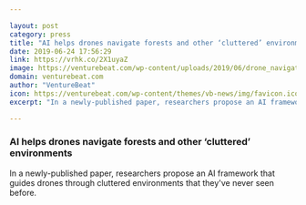 ```yaml
---

layout: post
category: press
title: "AI helps drones navigate forests and other ‘cluttered’ environments"
date: 2019-06-24 17:56:29
link: https://vrhk.co/2X1uyaZ
image: https://venturebeat.com/wp-content/uploads/2019/06/drone_navigation_ai-e1561398292695.png?w=1200&strip=all
domain: venturebeat.com
author: "VentureBeat"
icon: https://venturebeat.com/wp-content/themes/vb-news/img/favicon.ico
excerpt: "In a newly-published paper, researchers propose an AI framework that guides drones through cluttered environments that they've never seen before."

---
```


### AI helps drones navigate forests and other ‘cluttered’ environments

In a newly-published paper, researchers propose an AI framework that guides drones through cluttered environments that they've never seen before.